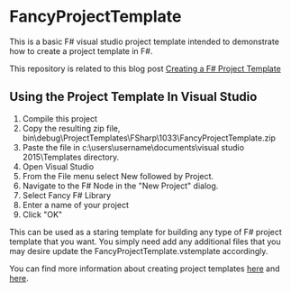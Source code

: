 # FancyProjectTemplate
This is a basic F# visual studio project template intended to demonstrate how to create a project template in F#.

This repository is related to this blog post [Creating a F# Project Template](https://fsharpforcsharpdevelopers.com/2017/03/05/creating-a-f-project-template/)

## Using the Project Template In Visual Studio
1. Compile this project 
2. Copy the resulting zip file, bin\debug\ProjectTemplates\FSharp\1033\FancyProjectTemplate.zip 
3. Paste the file in c:\users\username\documents\visual studio 2015\Templates directory. 
4. Open Visual Studio
5. From the File menu select New followed by Project. 
6. Navigate to the F# Node in the "New Project" dialog.
7. Select Fancy F# Library 
8. Enter a name of your project
9. Click "OK"



This can be used as a staring template for building any type of F# project template that you want. You simply need add any additional files that you may desire update the FancyProjectTemplate.vstemplate accordingly. 

You can find more information about creating project templates [here](https://msdn.microsoft.com/en-us/library/ff527340.aspx) and [here](https://fsharpforcsharpdevelopers.com/2017/02/26/creating-a-project-template/).  
